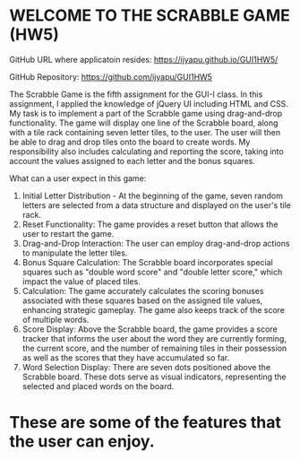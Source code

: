 # WELCOME TO THE SCRABBLE GAME (HW5)

GitHub URL where applicatoin resides: https://ijyapu.github.io/GUI1HW5/

GitHub Repository: https://github.com/ijyapu/GUI1HW5

  The Scrabble Game is the fifth assignment for the GUI-I class. In this assignment, I applied the knowledge of jQuery UI including HTML and CSS.  My task is to implement a part of the Scrabble game using drag-and-drop functionality. The game will display one line of the Scrabble board, along with a tile rack containing seven letter tiles, to the user. The user will then be able to drag and drop tiles onto the board to create words. My responsibility also includes calculating and reporting the score, taking into account the values assigned to each letter and the bonus squares. 

What can a user expect in this game:

1. Initial Letter Distribution - At the beginning of the game, seven random letters are selected from a data structure and displayed on the user's tile rack.
2. Reset Functionality: The game provides a reset button that allows the user to restart the game. 
3. Drag-and-Drop Interaction: The user can employ drag-and-drop actions to manipulate the letter tiles. 
4. Bonus Square Calculation: The Scrabble board incorporates special squares such as "double word score" and "double letter score," which impact the value of placed tiles.
5. Calculation: The game accurately calculates the scoring bonuses associated with these squares based on the assigned tile values, enhancing strategic gameplay. The game also keeps track of the score of multiple words. 
6. Score Display: Above the Scrabble board, the game provides a score tracker that informs the user about the word they are currently forming, the current score, and the number of remaining tiles in their possession as well as the scores that they have accumulated so far. 
7. Word Selection Display: There are seven dots positioned above the Scrabble board. These dots serve as visual indicators, representing the selected and placed words on the board.

# These are some of the features that the user can enjoy.
